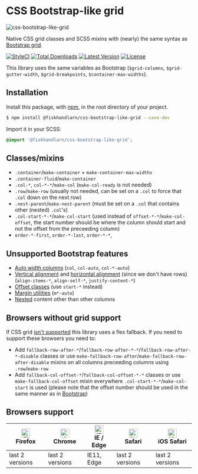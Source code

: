 # CSS Bootstrap-like grid

![css-bootstrap-like-grid](https://user-images.githubusercontent.com/680264/57221368-449d1680-6fff-11e9-8b21-185fe7f9ad74.png)

Native CSS grid classes and SCSS mixins with (nearly) the same syntax as [Bootstrap grid](https://getbootstrap.com/docs/4.3/layout/grid/).

[![StyleCI](https://github.styleci.io/repos/185174054/shield)](https://github.styleci.io/repos/185174054)
[![Total Downloads](https://img.shields.io/npm/dt/@fiskhandlarn/css-bootstrap-like-grid.svg)](https://www.npmjs.com/package/@fiskhandlarn/css-bootstrap-like-grid)
[![Latest Version](https://img.shields.io/npm/v/@fiskhandlarn/css-bootstrap-like-grid.svg)](https://www.npmjs.com/package/@fiskhandlarn/css-bootstrap-like-grid?activeTab=versions)
[![License](https://img.shields.io/npm/l/@fiskhandlarn/css-bootstrap-like-grid.svg)](https://www.npmjs.com/package/@fiskhandlarn/css-bootstrap-like-grid)

This library uses the same variables as Bootstrap (`$grid-columns`, `$grid-gutter-width`, `$grid-breakpoints`, `$container-max-widths`).

## Installation

Install this package, with [npm](https://www.npmjs.com/), in the root directory of your project.

```bash
$ npm install @fiskhandlarn/css-bootstrap-like-grid --save-dev
```

Import it in your SCSS:

```scss
@import '@fiskhandlarn/css-bootstrap-like-grid';
```

## Classes/mixins
- `.container`/`make-container` + `make-container-max-widths`
- `.container-fluid`/`make-container`
- `.col-*`, `col-*-*`/`make-col` (`make-col-ready` is not needed)
- `.row`/`make-row` (usually not needed, can be set on a `.col` to force that `.col` down on the next row)
- `.nest-parent`/`make-nest-parent` (must be set on a `.col` that contains other (nested) `.col`'s)
- `.col-start-*-*`/`make-col-start` (used instead of `offset-*-*`/`make-col-offset`, the start number should be where the column should start and not the offset from the preceeding column)
- `order-*-first`, `order-*-last`, `order-*-*`,

## Unsupported Bootstrap features
- [Auto width columns](https://getbootstrap.com/docs/4.3/layout/grid/#auto-layout-columns) (`col`, `col-auto`, `col-*-auto`)
- [Vertical alignment](https://getbootstrap.com/docs/4.3/layout/grid/#vertical-alignment) and [horizontal alignment](https://getbootstrap.com/docs/4.3/layout/grid/#horizontal-alignment) (since we don't have rows) (`align-items-*`, `align-self-*`, `justify-content-*`)
- [Offset classes](https://getbootstrap.com/docs/4.3/layout/grid/#offset-classes) (use `start-*` instead)
- [Margin utilities](https://getbootstrap.com/docs/4.3/layout/grid/#margin-utilities) (`m*-auto`)
- [Nested](https://getbootstrap.com/docs/4.3/layout/grid/#nesting) content other than other columns

## Browsers without grid support

If CSS grid [isn't supported](https://caniuse.com/#feat=css-grid) this library uses a flex fallback. If you need to support these browsers you need to:
- Add `fallback-row-after-*`/`fallback-row-after-*-*`/`fallback-row-after-*-disable` classes or use `make-fallback-row-after`/`make-fallback-row-after-disable` mixins on all columns preceeding columns using `.row`/`make-row`
- Add `fallback-col-offset-*`/`fallback-col-offset-*-*` classes or use `make-fallback-col-offset` mixin everywhere `.col-start-*-*`/`make-col-start` is used (please note that the offset number should be used in the same manner as in [Bootstrap](https://getbootstrap.com/docs/4.3/layout/grid/#offset-classes))


## Browsers support

| [<img src="https://raw.githubusercontent.com/alrra/browser-logos/master/src/firefox/firefox_48x48.png" alt="Firefox" width="24px" height="24px" />](http://godban.github.io/browsers-support-badges/)</br>Firefox | [<img src="https://raw.githubusercontent.com/alrra/browser-logos/master/src/chrome/chrome_48x48.png" alt="Chrome" width="24px" height="24px" />](http://godban.github.io/browsers-support-badges/)</br>Chrome | [<img src="https://raw.githubusercontent.com/alrra/browser-logos/master/src/edge/edge_48x48.png" alt="IE / Edge" width="24px" height="24px" />](http://godban.github.io/browsers-support-badges/)</br>IE / Edge | [<img src="https://raw.githubusercontent.com/alrra/browser-logos/master/src/safari/safari_48x48.png" alt="Safari" width="24px" height="24px" />](http://godban.github.io/browsers-support-badges/)</br>Safari | [<img src="https://raw.githubusercontent.com/alrra/browser-logos/master/src/safari-ios/safari-ios_48x48.png" alt="iOS Safari" width="24px" height="24px" />](http://godban.github.io/browsers-support-badges/)</br>iOS Safari |
| --------- | --------- | --------- | --------- | --------- |
| last 2 versions| last 2 versions| IE11, Edge| last 2 versions| last 2 versions
